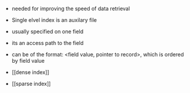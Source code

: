 - needed for improving the speed of data retrieval
- Single elvel index is an auxilary file
- usually specified on one field
- its an access path to the field
- can be of the format:
<field value, pointer to record>, which is ordered by field value 

- [[dense index]]
- [[sparse index]]